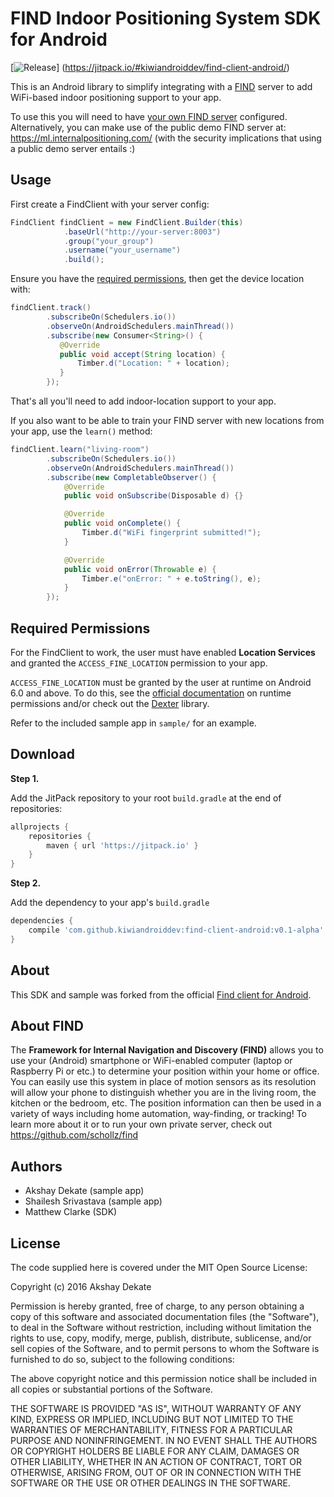 # FIND Indoor Positioning System SDK for Android

[![Release](https://jitpack.io/v/kiwiandroiddev/find-client-android.svg)]
(https://jitpack.io/#kiwiandroiddev/find-client-android/)

This is an Android library to simplify integrating with a [FIND](https://github.com/schollz/find) server to add WiFi-based indoor positioning support to your app.

To use this you will need to have [your own FIND server](https://www.internalpositioning.com/server/) configured. Alternatively, you can make use of the public demo FIND server at: https://ml.internalpositioning.com/ (with the security implications that using a public demo server entails :)

Usage
-----

First create a FindClient with your server config:
```java
FindClient findClient = new FindClient.Builder(this)
            .baseUrl("http://your-server:8003")
            .group("your_group")
            .username("your_username")
            .build();
```

Ensure you have the [required permissions](#permissions), then get the device location with:
```java
findClient.track()
        .subscribeOn(Schedulers.io())
        .observeOn(AndroidSchedulers.mainThread())
        .subscribe(new Consumer<String>() {
           @Override
           public void accept(String location) {
               Timber.d("Location: " + location);
           }
        });
```
That's all you'll need to add indoor-location support to your app.

If you also want to be able to train your FIND server with new locations from your app, use the `learn()` method:
```java
findClient.learn("living-room")
        .subscribeOn(Schedulers.io())
        .observeOn(AndroidSchedulers.mainThread())
        .subscribe(new CompletableObserver() {
            @Override
            public void onSubscribe(Disposable d) {}

            @Override
            public void onComplete() {
                Timber.d("WiFi fingerprint submitted!");
            }

            @Override
            public void onError(Throwable e) {
                Timber.e("onError: " + e.toString(), e);
            }
        });
```

Required Permissions<a name="permissions" />
--------------------------------------------

For the FindClient to work, the user must have enabled **Location Services** and granted the `ACCESS_FINE_LOCATION` permission to your app.

`ACCESS_FINE_LOCATION` must be granted by the user at runtime on Android 6.0 and above. To do this, see the [official documentation](https://developer.android.com/training/permissions/requesting.html) on runtime permissions and/or check out the [Dexter](https://github.com/Karumi/Dexter) library.

Refer to the included sample app in `sample/` for an example.

Download
--------

**Step 1.**

Add the JitPack repository to your root `build.gradle` at the end of repositories:

```groovy
allprojects {
    repositories {
        maven { url 'https://jitpack.io' }
    }
}
```
**Step 2.**

Add the dependency to your app's `build.gradle`

```groovy
dependencies {
    compile 'com.github.kiwiandroiddev:find-client-android:v0.1-alpha'
}
```

About
-----

This SDK and sample was forked from the official [Find client for Android](https://github.com/uncleashi/find-client-android).

About FIND
----------

The **Framework for Internal Navigation and Discovery (FIND)** allows you to use your (Android) smartphone or WiFi-enabled computer (laptop or Raspberry Pi or etc.) to determine your position within your home or office. You can easily use this system in place of motion sensors as its resolution will allow your phone to distinguish whether you are in the living room, the kitchen or the bedroom, etc. The position information can then be used in a variety of ways including home automation, way-finding, or tracking!
To learn more about it or to run your own private server, check out https://github.com/schollz/find

Authors
-------

 - Akshay Dekate (sample app)
 - Shailesh Srivastava (sample app)
 - Matthew Clarke (SDK)

License
-------

The code supplied here is covered under the MIT Open Source License:

Copyright (c) 2016 Akshay Dekate

Permission is hereby granted, free of charge, to any person obtaining a copy of this software and associated documentation files (the "Software"), to deal in the Software without restriction, including without limitation the rights to use, copy, modify, merge, publish, distribute, sublicense, and/or sell copies of the Software, and to permit persons to whom the Software is furnished to do so, subject to the following conditions:

The above copyright notice and this permission notice shall be included in all copies or substantial portions of the Software.

THE SOFTWARE IS PROVIDED "AS IS", WITHOUT WARRANTY OF ANY KIND, EXPRESS OR IMPLIED, INCLUDING BUT NOT LIMITED TO THE WARRANTIES OF MERCHANTABILITY, FITNESS FOR A PARTICULAR PURPOSE AND NONINFRINGEMENT. IN NO EVENT SHALL THE AUTHORS OR COPYRIGHT HOLDERS BE LIABLE FOR ANY CLAIM, DAMAGES OR OTHER LIABILITY, WHETHER IN AN ACTION OF CONTRACT, TORT OR OTHERWISE, ARISING FROM, OUT OF OR IN CONNECTION WITH THE SOFTWARE OR THE USE OR OTHER DEALINGS IN THE SOFTWARE.
